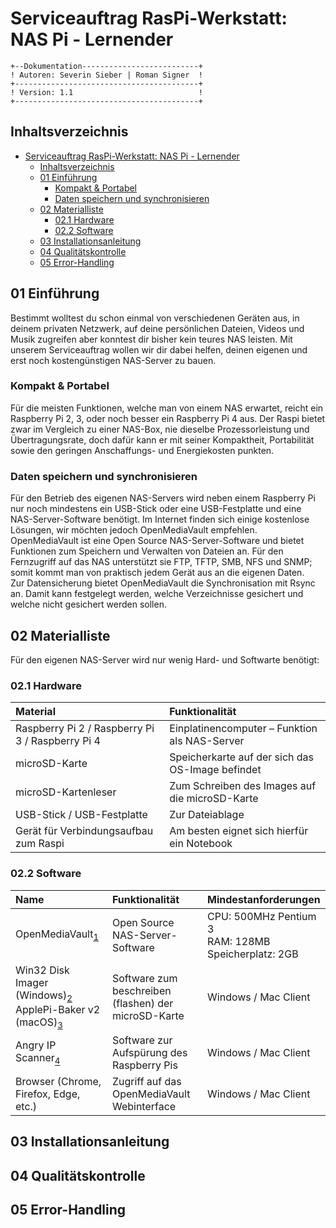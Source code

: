 # Serviceauftrag RasPi-Werkstatt: NAS Pi - Lernender
```
+--Dokumentation--------------------------+
! Autoren: Severin Sieber | Roman Signer  !
+-----------------------------------------+
! Version: 1.1                            !
+-----------------------------------------+
```
## Inhaltsverzeichnis
- [Serviceauftrag RasPi-Werkstatt: NAS Pi - Lernender](#serviceauftrag-raspi-werkstatt-nas-pi---lernender)
  - [Inhaltsverzeichnis](#inhaltsverzeichnis)
  - [01 Einführung](#01-einf%c3%bchrung)
    - [Kompakt & Portabel](#kompakt--portabel)
    - [Daten speichern und synchronisieren](#daten-speichern-und-synchronisieren)
  - [02 Materialliste](#02-materialliste)
    - [02.1 Hardware](#021-hardware)
    - [02.2 Software](#022-software)
  - [03 Installationsanleitung](#03-installationsanleitung)
  - [04 Qualitätskontrolle](#04-qualit%c3%a4tskontrolle)
  - [05 Error-Handling](#05-error-handling)

## 01 Einführung
Bestimmt wolltest du schon einmal von verschiedenen Geräten aus, in deinem privaten Netzwerk, auf deine persönlichen Dateien, Videos und Musik zugreifen aber konntest dir bisher kein teures NAS leisten. Mit unserem Serviceauftrag wollen wir dir dabei helfen, deinen eigenen und erst noch kostengünstigen NAS-Server zu bauen.  

### Kompakt & Portabel
Für die meisten Funktionen, welche man von einem NAS erwartet, reicht ein Raspberry Pi 2, 3, oder noch besser ein Raspberry Pi 4 aus. Der Raspi bietet zwar im Vergleich zu einer NAS-Box, nie dieselbe Prozessorleistung und Übertragungsrate, doch dafür kann er mit seiner Kompaktheit, Portabilität sowie den geringen Anschaffungs- und Energiekosten punkten.  

### Daten speichern und synchronisieren
Für den Betrieb des eigenen NAS-Servers wird neben einem Raspberry Pi nur noch mindestens ein USB-Stick oder eine USB-Festplatte und eine NAS-Server-Software benötigt. Im Internet finden sich einige kostenlose Lösungen, wir möchten jedoch OpenMediaVault empfehlen. OpenMediaVault ist eine Open Source NAS-Server-Software und bietet Funktionen zum Speichern und Verwalten von Dateien an. Für den Fernzugriff auf das NAS unterstützt sie FTP, TFTP, SMB, NFS und SNMP; somit kommt man von praktisch jedem Gerät aus an die eigenen Daten.  
Zur Datensicherung bietet OpenMediaVault die Synchronisation mit Rsync an. Damit kann festgelegt werden, welche Verzeichnisse gesichert und welche nicht gesichert werden sollen.  

## 02 Materialliste
Für den eigenen NAS-Server wird nur wenig Hard- und Softwarte benötigt:  

### 02.1 Hardware
| Material | Funktionalität |
|:---------|:---------------|
| Raspberry Pi 2 / Raspberry Pi 3 / Raspberry Pi 4 | Einplatinencomputer – Funktion als NAS-Server |
| microSD-Karte	| Speicherkarte auf der sich das OS-Image befindet |
| microSD-Kartenleser	| Zum Schreiben des Images auf die microSD-Karte |
| USB-Stick / USB-Festplatte |	Zur Dateiablage
| Gerät für Verbindungsaufbau zum Raspi	| Am besten eignet sich hierfür ein Notebook |

### 02.2 Software
| Name |	Funktionalität |	Mindestanforderungen |
|:-----|:----------------|:----------------------|
| OpenMediaVault<sub>[1](#1)</sub>	| Open Source NAS-Server-Software |	CPU: 500MHz Pentium 3 <br> RAM: 128MB <br> Speicherplatz: 2GB |
| Win32 Disk Imager (Windows)<sub>[2](#2)</sub> <br> ApplePi-Baker v2 (macOS)<sub>[3](#3)</sub> | Software zum beschreiben (flashen) der microSD-Karte | Windows / Mac Client |
| Angry IP Scanner<sub>[4](#4)</sub>	| Software zur Aufspürung des Raspberry Pis |	Windows / Mac Client |
| Browser (Chrome, Firefox, Edge, etc.) |	Zugriff auf das OpenMediaVault Webinterface	| Windows / Mac Client |


## 03 Installationsanleitung


## 04 Qualitätskontrolle


## 05 Error-Handling